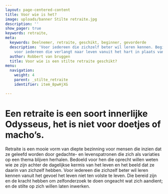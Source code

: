 ```yaml
---
layout: page-centered-content
title: Voor wie is het?
image: uploads/banner Stilte retraite.jpg
description: ''
show_pager: true
keywords: retraite,
meta:
  keywords: Deelnemer, retraite, geschikt, beginner, gevorderde
  description: 'Voor iedereen die zichzelf beter wil leren kennen. Beginner of gevorderde:
    voor iedereen die verlangt naar leven vanuit het hart in plaats van het hoofd.'
  author: Robbert van bruggen
  title: Voor wie is een stilte retraite geschikt?
menu:
  navigation:
    weight: 4
    parent: _stilte_retraite
    identifier: item_8pwHjXG

---
```

# Een retraite is een soort innerlijke Odysseus, het is niet voor doetjes of macho’s.

Retraite is een mooie vorm van diepte bezinning voor mensen die inzien dat ze geleefd worden door gedachte- en levenspatronen die zich als variaties op een thema blijven herhalen. Bedoeld voor hen die oprecht willen weten wie ze zijn achter de dagelijkse kermis van het leven en het beeld dat ze daarin van zichzelf hebben. Voor iedereen die zichzelf beter wil leren kennen vanuit het gevoel het leven niet ten volste te leven. Die bereid zijn en de kracht hebben om zelfonderzoek te doen ongeacht wat zich aandient; en de stilte op zich willen laten inwerken.